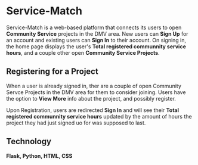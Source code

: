 # Service-Match
Service-Match is a web-based platform that connects its users to open **Community Service** projects in the DMV area.
New users can **Sign Up** for an account and existing users can **Sign In** to their account.
On signing in, the home page displays the user's **Total registered communnity service hours**, and a couple other open **Community Service Projects**.

## Registering for a Project
When a user is already signed in, ther are a couple of open Community Servce Projects in the DMV area for them to consider joining. Users have the option to **View More** info about the project, and possibly register.

Upon Registration, users are redirected **Sign In** and will see their **Total registered communnity service hours** updated by the amount of hours the project they had just signed uo for was supposed to last.

## Technology
**Flask, Python, HTML, CSS**
